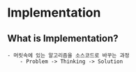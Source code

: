 # Implementation

## What is Implementation?

    - 머릿속에 있는 알고리즘을 소스코드로 바꾸는 과정
        - Problem -> Thinking -> Solution
